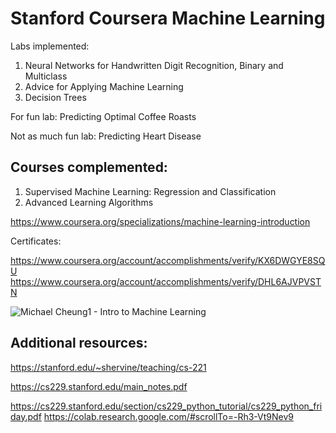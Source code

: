 # Stanford Coursera Machine Learning 

Labs implemented:
1. Neural Networks for Handwritten Digit Recognition, Binary and Multiclass
2. Advice for Applying Machine Learning 
3. Decision Trees

For fun lab:
Predicting Optimal Coffee Roasts 

Not as much fun lab:
Predicting Heart Disease 

## Courses complemented:

1. Supervised Machine Learning: Regression and Classification
2. Advanced Learning Algorithms

https://www.coursera.org/specializations/machine-learning-introduction 

Certificates:

https://www.coursera.org/account/accomplishments/verify/KX6DWGYE8SQU 
https://www.coursera.org/account/accomplishments/verify/DHL6AJVPVSTN  

![Michael Cheung1 - Intro to Machine Learning](https://github.com/cheung0/Machine-Learning/assets/56772737/f1ba2201-d238-485d-8eda-3dd1100268cd)

## Additional resources:

https://stanford.edu/~shervine/teaching/cs-221

https://cs229.stanford.edu/main_notes.pdf 

https://cs229.stanford.edu/section/cs229_python_tutorial/cs229_python_friday.pdf
https://colab.research.google.com/#scrollTo=-Rh3-Vt9Nev9

